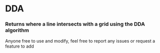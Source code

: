 # DDA
### Returns where a line intersects with a grid using the DDA algorithm
Anyone free to use and modify, feel free to report any issues or request a feature to add
